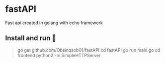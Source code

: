 # fastAPI
Fast api created in golang with echo framework

## Install and run :thinking:
> go get github.com/Obsinqsob01/fastAPI
> cd fastAPI
> go run main.go
> cd frontend
> python2 -m SimpleHTTPServer
